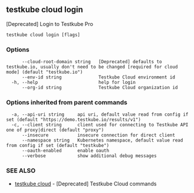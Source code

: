 ## testkube cloud login

[Deprecated] Login to Testkube Pro

```
testkube cloud login [flags]
```

### Options

```
      --cloud-root-domain string   [Deprecated] defaults to testkube.io, usually don't need to be changed [required for cloud mode] (default "testkube.io")
      --env-id string              Testkube Cloud environment id
  -h, --help                       help for login
      --org-id string              Testkube Cloud organization id
```

### Options inherited from parent commands

```
  -a, --api-uri string     api uri, default value read from config if set (default "https://demo.testkube.io/results/v1")
  -c, --client string      client used for connecting to Testkube API one of proxy|direct (default "proxy")
      --insecure           insecure connection for direct client
      --namespace string   Kubernetes namespace, default value read from config if set (default "testkube")
      --oauth-enabled      enable oauth
      --verbose            show additional debug messages
```

### SEE ALSO

* [testkube cloud](testkube_cloud.md)	 - [Deprecated] Testkube Cloud commands

